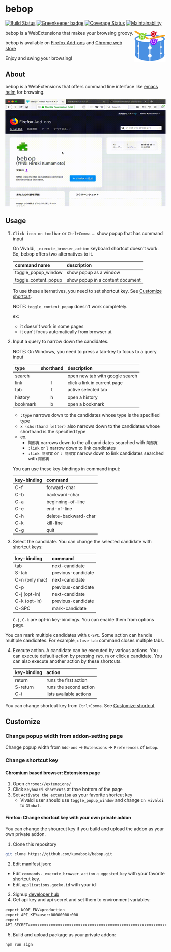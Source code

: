 bebop
=====

[![Build Status](https://travis-ci.org/kumabook/bebop.svg?branch=master)](https://travis-ci.org/kumabook/bebop)
[![Greenkeeper badge](https://badges.greenkeeper.io/kumabook/bebop.svg)](https://greenkeeper.io/)
[![Coverage Status](https://coveralls.io/repos/github/kumabook/bebop/badge.svg?branch=master)](https://coveralls.io/github/kumabook/bebop?branch=master)
[![Maintainability](https://api.codeclimate.com/v1/badges/739ecb729336efef52b8/maintainability)](https://codeclimate.com/github/kumabook/bebop/maintainability)

<img height="100" src="bebop.png" align="right">

bebop is a WebExtensions that makes your browsing groovy.

bebop is available on [Firefox Add-ons][] and [Chrome web store][]

Enjoy and swing your browsing!

About
-----


bebop is a WebExtensions that offers command line interface like
[emacs helm](https://github.com/emacs-helm/helm) for browsing.


![Demo](./demo.gif)

Usage
-----

1. `Click icon on toolbar` or `Ctrl+Comma` ... show popup that has command input

    On Vivaldi, `_execute_browser_action` keyboard shortcut doesn't work.
    So, bebop offers two alternatives to it.

    | command name         | description                      |
    |:---------------------|:-------------------------------- |
    | toggle_popup_window  | show popup as a window           |
    | toggle_content_popup | show popup in a content document |

    To use these alternatives, you need to set shortcut key.
    See [Customize shortcut](#change-shortcut-key).

    NOTE: `toggle_content_popup` doesn't work completely.

    ex:

    - it doesn't work in some pages
    - it can't focus automatically from browser ui.

2. Input a query to narrow down the candidates.

    NOTE: On Windows, you need to press a tab-key to focus to a query input

    | type        | shorthand | description                     |
    |:------------|:---------:|:------------------------------- |
    | search      |           | open new tab with google search |
    | link        | l         | click a link in current page    |
    | tab         | t         | active selected tab             |
    | history     | h         | open a history                  |
    | bookmark    | b         | open a bookmark                 |

    - `:type` narrows down to the candidates whose type is the specified type
    - `x (shorthand letter)` also narrows down to the candidates whose shorthand is the specified type
    - ex.
      - `阿部寛` narrows down to the all candidates searched with `阿部寛`
      - `:link` or `l` narrow down to link candidates
      - `:link 阿部寛` or `l 阿部寛` narrow down to link candidates searched with `阿部寛`

    You can use these key-bindings in command input:

    | key-binding | command              |
    |:------------|:-------------------- |
    | C-f         | forward-char         |
    | C-b         | backward-char        |
    | C-a         | beginning-of-line    |
    | C-e         | end-of-line          |
    | C-h         | delete-backward-char |
    | C-k         | kill-line            |
    | C-g         | quit                 |


3. Select the candidate. You can change the selected candidate with shortcut keys:

    | key-binding    | command              |
    |:---------------|:-------------------- |
    | tab            | next-candidate       |
    | S-tab          | previous-candidate   |
    | C-n (only mac) | next-candidate       |
    | C-p            | previous-candidate   |
    | C-j (opt-in)   | next-candidate       |
    | C-k (opt-in)   | previous-candidate   |
    | C-SPC          | mark-candidate       |

    `C-j`, `C-k` are opt-in key-bindings. You can enable them from options page.


 You can mark multiple candidates with `C-SPC`.
 Some action can handle multiple candidates.
 For example, `close-tab` command closes multiple tabs.


4. Execute action. A candidate can be executed by various actions.
    You can execute default action by pressing `return` or click a candidate.
    You can also execute another action by these shortcuts.

    | key-binding | action                   |
    |:------------|:------------------------ |
    | return      | runs the first action   |
    | S-return    | runs the second action  |
    | C-i         | lists available actions |


You can change shortcut key from `Ctrl+Comma`.
See [Customize shortcut](#change-shortcut-key)

## Customize

### Change popup width from addon-setting page

Change popup width from `Add-ons` -> `Extensions` -> `Preferences` of `bebop`.


### Change shortcut key

#### Chromium based browser: Extensions page

1. Open `chrome://extensions/`
2. Click `Keyboard shortcuts` at thxe bottom of the page
3. Set `Activate the extension` as your favorite shortcut key
   - Vivaldi user should use `toggle_popup_window` and change `In vivaldi` to `Global`.

#### Firefox: Change shortcut key with your own private addon

You can change the shourcut key if you build and upload the addon as your own private addon.

1. Clone this repository

```sh
git clone https://github.com/kumabook/bebop.git

```

2. Edit manifest.json:

- Edit `commands._execute_browser_action.suggested_key`  with your favorite shortcut key.
- Edit `applications.gecko.id` with your id

3. Signup [developer hub](https://addons.mozilla.org/en-US/developers/addon/)
4. Get api key and api secret and set them to environment variables:

```
export NODE_ENV=production
export API_KEY=user:00000000:000
export API_SECRET=xxxxxxxxxxxxxxxxxxxxxxxxxxxxxxxxxxxxxxxxxxxxxxxxxxxxxxxxxxxxxxxx
```

5. Build and upload package as your private addon:

```
npm run sign
```

[Firefox Add-ons]:  https://addons.mozilla.org/ja/firefox/addon/bebop/
[Chrome web store]: https://chrome.google.com/webstore/detail/bebop/idiejicnogeolaeacihfjleoakggbdid
